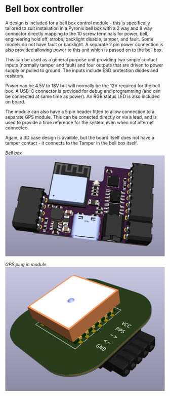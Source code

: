 # Bell box controller

A design is included for a bell box control module - this is specifically tailored to suit installation in a Pyronix bell box with a 2 way and 8 way connector directly mapping to the 10 screw terminals for power, bell, engineering hold off, strobe, backlight disable, tamper, and fault. Some models do not have fault or backlight. A separate 2 pin power connection is also provided allowing power to this unit which is passed on to the bell box.

This can be used as a general purpose unit providing two simple contact inputs (normally tamper and fault) and four outputs that are driven to power supply or pulled to ground. The inputs include ESD protection diodes and resistors.

Power can be 4.5V to 18V but will normally be the 12V required for the bell box. A USB-C connector is provided for debug and programming (and can be connected at same time as power). An RGB status LED is also included on board.

The module can also have a 5 pin header fitted to allow connection to a separate GPS module. This can be conected directly or via a lead, and is used to provide a time reference for the system even when not internet connected.

Again, a 3D case design is availble, but the board itself does not have a tamper contact - it connects to the Tamper in the bell box itself.

*Bell box*
![Bell2](Bell2.png)

*GPS plug in module*
![GPS](GPS.png)